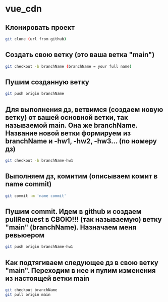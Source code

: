 # vue_cdn

## Клонировать проект
```sh
git clone (url from github)
```

## Создать свою ветку (это ваша ветка "main")
```sh
git checkout -b branchName (branchName = your full name)
```

## Пушим созданную ветку
```sh
git push origin branchName
```

## Для выполнения дз, ветвимся (создаем новую ветку) от вашей основной ветки, так называемой main. Она же branchName. Название новой ветки формируем из branchName и -hw1, -hw2, -hw3... (по номеру дз)
```sh
git checkout -b branchName-hw1
```

## Выполняем дз, комитим (описываем комит в name commit)
```sh
git commit -m 'name commit'
```

## Пушим commit. Идем в github и создаем pullRequest в СВОЮ!!! (так называемую) ветку "main" (branchName). Назначаем меня ревьюером
```sh
git push origin branchName-hw1
```

## Как подтягиваем следующее дз в свою ветку "main". Переходим в нее и пулим изменения из настоящей ветки main
```sh
git checkout branchName
git pull origin main
```
